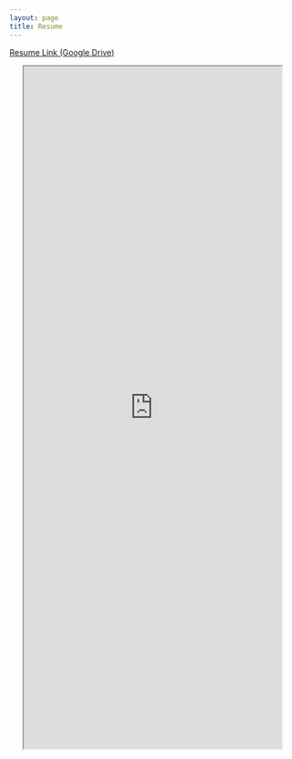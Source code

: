 ```yaml
---
layout: page
title: Resume
---
```


[Resume Link (Google Drive)](https://docs.google.com/document/d/172XB2TpSjRhpYq9VEGWbLgfPXX2EgSD31INKb7qfwVI/edit?usp=sharing)

<p style="text-align:center"><iframe src="https://docs.google.com/document/d/e/2PACX-1vTQGeWiuBrosy4tD2CJTA1XHxOPO65Q4esFXCgZjlUrnlO0jchQ6qukTO5AnFvRrFjaW42gInG4ElYa/pub?embedded=true" width="90%" height="1200"></iframe></p>
